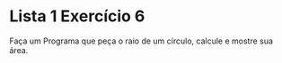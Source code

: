 # Lista 1 Exercício 6

  Faça um Programa que peça o raio de um círculo, calcule e mostre sua área.
